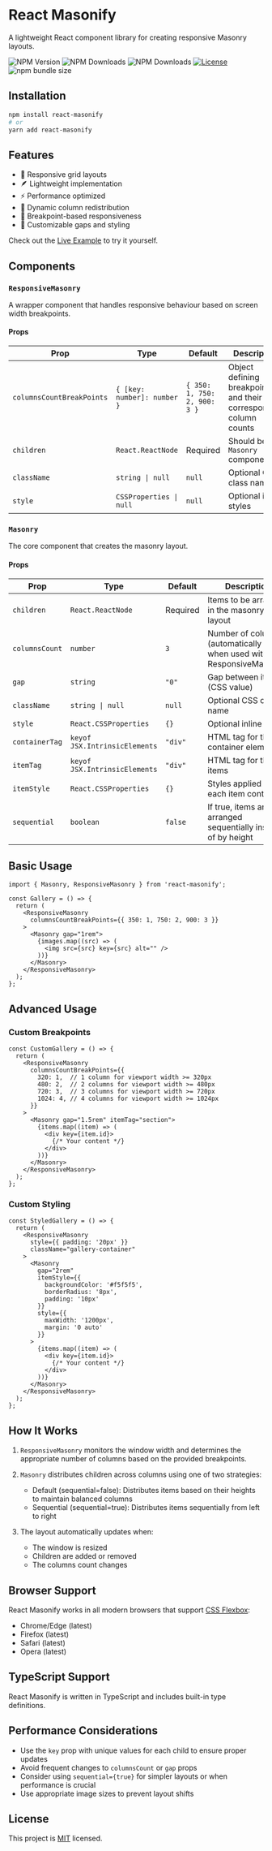 # React Masonify

A lightweight React component library for creating responsive Masonry layouts.
<br/>

<div>
  
![NPM Version](https://img.shields.io/npm/v/react-masonify)
![NPM Downloads](https://img.shields.io/npm/dw/react-masonify)
![NPM Downloads](https://img.shields.io/npm/dm/react-masonify)
[![License](https://badgen.net/badge/License/MIT/blue)]([https://github.com/juliencrn/usehooks-ts/blob/master/LICENSE](https://github.com/thepuskar/react-masonify/blob/main/LICENSE.md))
![npm bundle size](https://img.shields.io/bundlephobia/minzip/%20react-masonify)
  
</div>


## Installation

```bash
npm install react-masonify
# or
yarn add react-masonify
```

## Features

- 🎯 Responsive grid layouts
- 🪶 Lightweight implementation
- ⚡ Performance optimized
- 🔄 Dynamic column redistribution
- 📱 Breakpoint-based responsiveness
- 🎨 Customizable gaps and styling

Check out the [Live Example](https://stackblitz.com/edit/react-masonify-demo?file=src%2FApp.jsx) to try it yourself.

## Components

### `ResponsiveMasonry`

A wrapper component that handles responsive behaviour based on screen width breakpoints.

#### Props

| Prop | Type | Default | Description |
|------|------|---------|-------------|
| `columnsCountBreakPoints` | `{ [key: number]: number }` | `{ 350: 1, 750: 2, 900: 3 }` | Object defining breakpoints and their corresponding column counts |
| `children` | `React.ReactNode` | Required | Should be a `Masonry` component |
| `className` | `string \| null` | `null` | Optional CSS class name |
| `style` | `CSSProperties \| null` | `null` | Optional inline styles |

### `Masonry`

The core component that creates the masonry layout.

#### Props

| Prop | Type | Default | Description |
|------|------|---------|-------------|
| `children` | `React.ReactNode` | Required | Items to be arranged in the masonry layout |
| `columnsCount` | `number` | `3` | Number of columns (automatically set when used with ResponsiveMasonry) |
| `gap` | `string` | `"0"` | Gap between items (CSS value) |
| `className` | `string \| null` | `null` | Optional CSS class name |
| `style` | `React.CSSProperties` | `{}` | Optional inline styles |
| `containerTag` | `keyof JSX.IntrinsicElements` | `"div"` | HTML tag for the container element |
| `itemTag` | `keyof JSX.IntrinsicElements` | `"div"` | HTML tag for the items |
| `itemStyle` | `React.CSSProperties` | `{}` | Styles applied to each item container |
| `sequential` | `boolean` | `false` | If true, items are arranged sequentially instead of by height |

## Basic Usage

```tsx
import { Masonry, ResponsiveMasonry } from 'react-masonify';

const Gallery = () => {
  return (
    <ResponsiveMasonry
      columnsCountBreakPoints={{ 350: 1, 750: 2, 900: 3 }}
    >
      <Masonry gap="1rem">
        {images.map((src) => (
          <img src={src} key={src} alt="" />
        ))}
      </Masonry>
    </ResponsiveMasonry>
  );
};
```

## Advanced Usage

### Custom Breakpoints

```tsx
const CustomGallery = () => {
  return (
    <ResponsiveMasonry
      columnsCountBreakPoints={{
        320: 1,  // 1 column for viewport width >= 320px
        480: 2,  // 2 columns for viewport width >= 480px
        720: 3,  // 3 columns for viewport width >= 720px
        1024: 4, // 4 columns for viewport width >= 1024px
      }}
    >
      <Masonry gap="1.5rem" itemTag="section">
        {items.map((item) => (
          <div key={item.id}>
            {/* Your content */}
          </div>
        ))}
      </Masonry>
    </ResponsiveMasonry>
  );
};
```

### Custom Styling

```tsx
const StyledGallery = () => {
  return (
    <ResponsiveMasonry
      style={{ padding: '20px' }}
      className="gallery-container"
    >
      <Masonry
        gap="2rem"
        itemStyle={{
          backgroundColor: '#f5f5f5',
          borderRadius: '8px',
          padding: '10px'
        }}
        style={{
          maxWidth: '1200px',
          margin: '0 auto'
        }}
      >
        {items.map((item) => (
          <div key={item.id}>
            {/* Your content */}
          </div>
        ))}
      </Masonry>
    </ResponsiveMasonry>
  );
};
```

## How It Works

1. `ResponsiveMasonry` monitors the window width and determines the appropriate number of columns based on the provided breakpoints.

2. `Masonry` distributes children across columns using one of two strategies:
   - Default (sequential=false): Distributes items based on their heights to maintain balanced columns
   - Sequential (sequential=true): Distributes items sequentially from left to right

3. The layout automatically updates when:
   - The window is resized
   - Children are added or removed
   - The columns count changes

## Browser Support

React Masonify works in all modern browsers that support [CSS Flexbox](https://developer.mozilla.org/en-US/docs/Web/CSS/CSS_flexible_box_layout/Basic_concepts_of_flexbox):
- Chrome/Edge (latest)
- Firefox (latest)
- Safari (latest)
- Opera (latest)

## TypeScript Support

React Masonify is written in TypeScript and includes built-in type definitions.

## Performance Considerations

- Use the `key` prop with unique values for each child to ensure proper updates
- Avoid frequent changes to `columnsCount` or `gap` props
- Consider using `sequential={true}` for simpler layouts or when performance is crucial
- Use appropriate image sizes to prevent layout shifts

## License

This project is [MIT](https://github.com/thepuskar/react-masonify/blob/main/LICENSE.md) licensed.
